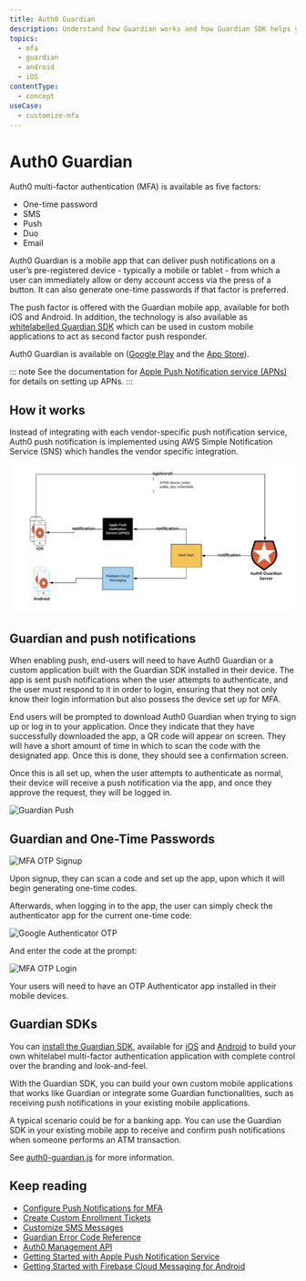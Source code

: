 ```yaml
---
title: Auth0 Guardian
description: Understand how Guardian works and how Guardian SDK helps you build your own authenticator and Guardian-like applications.
topics:
  - mfa
  - guardian
  - android
  - iOS
contentType:
  - concept
useCase:
  - customize-mfa
---
```

# Auth0 Guardian

Auth0 multi-factor authentication (MFA) is available as five factors:

* One-time password
* SMS
* Push
* Duo
* Email

Auth0 Guardian is a mobile app that can deliver push notifications on a user’s pre-registered device - typically a mobile or tablet - from which a user can immediately allow or deny account access via the press of a button. It can also generate one-time passwords if that factor is preferred.

The push factor is offered with the Guardian mobile app, available for both iOS and Android. In addition, the technology is also available as [whitelabelled Guardian SDK](https://auth0.com/blog/announcing-guardian-whitelabel-sdk) which can be used in custom mobile applications to act as second factor push responder. 

Auth0 Guardian is available on ([Google Play](https://play.google.com/store/apps/details?id=com.auth0.guardian) and the [App Store](https://itunes.apple.com/us/app/auth0-guardian/id1093447833?mt=8)).

::: note
See the documentation for [Apple Push Notification service (APNs)](https://developer.apple.com/library/archive/documentation/NetworkingInternet/Conceptual/RemoteNotificationsPG/APNSOverview.html) for details on setting up APNs. 
:::

## How it works

Instead of integrating with each vendor-specific push notification service, Auth0 push notification is implemented using AWS Simple Notification Service (SNS) which handles the vendor specific integration. 

![Guardian Functionality](/media/articles/multifactor-authentication/guardian-functionality.png)

## Guardian and push notifications

When enabling push, end-users will need to have Auth0 Guardian or a custom application built with the Guardian SDK installed in their device. The app is sent push notifications when the user attempts to authenticate, and the user must respond to it in order to login, ensuring that they not only know their login information but also possess the device set up for MFA.

End users will be prompted to download Auth0 Guardian when trying to sign up or log in to your application. Once they indicate that they have successfully downloaded the app, a QR code will appear on screen. They will have a short amount of time in which to scan the code with the designated app. Once this is done, they should see a confirmation screen.

Once this is all set up, when the user attempts to authenticate as normal, their device will receive a push notification via the app, and once they approve the request, they will be logged in.

<div class="phone-mockup"><img src="/media/articles/multifactor-authentication/guardian-push.png" alt="Guardian Push"/></div>

## Guardian and One-Time Passwords

![MFA OTP Signup](/media/articles/multifactor-authentication/mfa-otp-setup.png)

Upon signup, they can scan a code and set up the app, upon which it will begin generating one-time codes. 

Afterwards, when logging in to the app, the user can simply check the authenticator app for the current one-time code:

<div class="phone-mockup"><img src="/media/articles/multifactor-authentication/google-auth-screenshot.png" alt="Google Authenticator OTP"/></div>

And enter the code at the prompt:

![MFA OTP Login](/media/articles/multifactor-authentication/mfa-otp-login.png)

Your users will need to have an OTP Authenticator app installed in their mobile devices.

## Guardian SDKs

You can [install the Guardian SDK](/mfa/guides/guardian/install-guardian-sdk), available for [iOS](/mfa/guides/guardian/configure-guardian-ios) and [Android](/mfa/guides/guardian/configure-guardian-android) to build your own whitelabel multi-factor authentication application with complete control over the branding and look-and-feel.

With the Guardian SDK, you can build your own custom mobile applications that works like Guardian or integrate some Guardian functionalities, such as receiving push notifications in your existing mobile applications.

A typical scenario could be for a banking app. You can use the Guardian SDK in your existing mobile app to receive and confirm push notifications when someone performs an ATM transaction.

See [auth0-guardian.js](https://github.com/auth0/auth0-guardian.js) for more information.

## Keep reading

* [Configure Push Notifications for MFA](/mfa/guides/configure-push)
* [Create Custom Enrollment Tickets](/mfa/guides/guardian/create-enrollment-ticket)
* [Customize SMS Messages](/mfa/guides/guardian/customize-sms-messages)
* [Guardian Error Code Reference](/mfa/references/guardian-error-code-reference)
* [Auth0 Management API](/api/management/v2)
* [Getting Started with Apple Push Notification Service](https://docs.aws.amazon.com/sns/latest/dg/mobile-push-apns.html)
* [Getting Started with Firebase Cloud Messaging for Android](https://docs.aws.amazon.com/sns/latest/dg/sns-mobile-application-as-subscriber.html)
